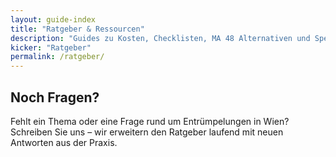 ```yaml
---
layout: guide-index
title: "Ratgeber & Ressourcen"
description: "Guides zu Kosten, Checklisten, MA 48 Alternativen und Spezialfällen – praktische Hilfe für Ihre Räumung."
kicker: "Ratgeber"
permalink: /ratgeber/
---
```

## Noch Fragen?

Fehlt ein Thema oder eine Frage rund um Entrümpelungen in Wien? Schreiben Sie uns – wir erweitern den Ratgeber laufend mit neuen Antworten aus der Praxis.
